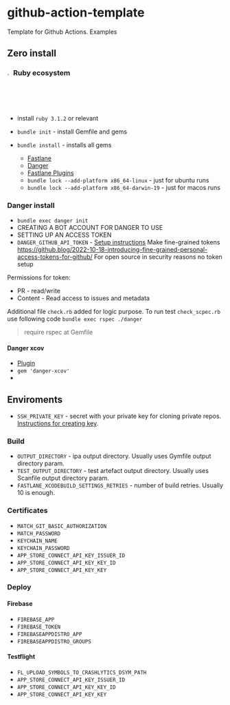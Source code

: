 # github-action-template
Template for Github Actions. Examples


## Zero install

### <img src="https://www.ruby-lang.org/images/header-ruby-logo.png"  width="2%"> Ruby ecosystem

- install `ruby 3.1.2` or relevant

- `bundle init` - install Gemfile and gems
- `bundle install` - installs all gems
  - [Fastlane](https://docs.fastlane.tools/getting-started/ios/setup/)
  - [Danger](https://danger.systems/guides/getting_started.html)
  - [Fastlane Plugins](https://docs.fastlane.tools/plugins/using-plugins/)
  - `bundle lock --add-platform x86_64-linux` - just for ubuntu runs
  - `bundle lock --add-platform x86_64-darwin-19` - just for macos runs

### Danger install

-  `bundle exec danger init`
- CREATING A BOT ACCOUNT FOR DANGER TO USE
- SETTING UP AN ACCESS TOKEN
- `DANGER_GITHUB_API_TOKEN` - [Setup instructions](https://danger.systems/guides/getting_started.html#creating-a-bot-account-for-danger-to-use)
Make fine-grained tokens https://github.blog/2022-10-18-introducing-fine-grained-personal-access-tokens-for-github/
For open source in security reasons no token setup

Permissions for token: 
- PR - read/write
- Content - Read access to issues and metadata

Additional file `check.rb` added for logic purpose.
To run test `check_scpec.rb` use following code `bundle exec rspec ./danger`
> require rspec at Gemfile

####  Danger xcov
- [Plugin](https://github.com/fastlane-community/danger-xcov) 
- `gem 'danger-xcov'`
- 
## Enviroments 

- `SSH_PRIVATE_KEY` - secret with your private key for cloning private repos. [Instructions for creating key](https://github.com/webfactory/ssh-agent#usage).

### Build
- `OUTPUT_DIRECTORY` - ipa output directory. Usually uses Gymfile output directory param. 
- `TEST_OUTPUT_DIRECTORY` - test artefact output directory. Usually uses Scanfile output directory param.
- `FASTLANE_XCODEBUILD_SETTINGS_RETRIES` - number of build retries. Usually 10 is enough.

### Certificates
- `MATCH_GIT_BASIC_AUTHORIZATION`
- `MATCH_PASSWORD`
- `KEYCHAIN_NAME`
- `KEYCHAIN_PASSWORD`
- `APP_STORE_CONNECT_API_KEY_ISSUER_ID`
- `APP_STORE_CONNECT_API_KEY_KEY_ID`
- `APP_STORE_CONNECT_API_KEY_KEY`

### Deploy

#### Firebase
- `FIREBASE_APP`
- `FIREBASE_TOKEN`
- `FIREBASEAPPDISTRO_APP`
- `FIREBASEAPPDISTRO_GROUPS`

#### Testflight
- `FL_UPLOAD_SYMBOLS_TO_CRASHLYTICS_DSYM_PATH`
- `APP_STORE_CONNECT_API_KEY_ISSUER_ID`
- `APP_STORE_CONNECT_API_KEY_KEY_ID`
- `APP_STORE_CONNECT_API_KEY_KEY`